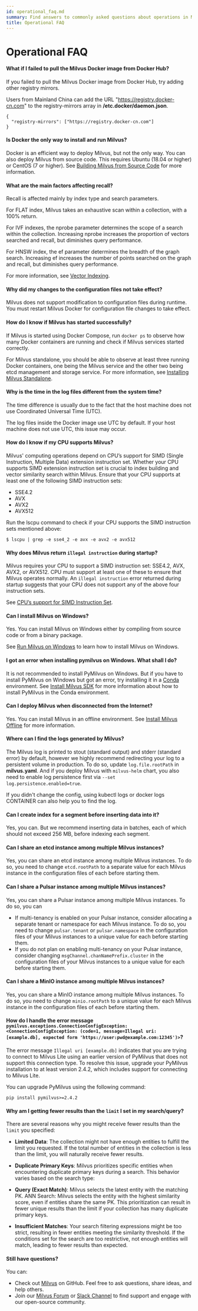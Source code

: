 ```yaml
---
id: operational_faq.md
summary: Find answers to commonly asked questions about operations in Milvus.
title: Operational FAQ
---
```


# Operational FAQ

<!-- TOC -->


<!-- /TOC -->

#### What if I failed to pull the Milvus Docker image from Docker Hub?

If you failed to pull the Milvus Docker image from Docker Hub, try adding other registry mirrors. 

Users from Mainland China can add the URL "https://registry.docker-cn.com" to the registry-mirrors array in **/etc.docker/daemon.json**.

```
{
  "registry-mirrors": ["https://registry.docker-cn.com"]
}
```

#### Is Docker the only way to install and run Milvus?

Docker is an efficient way to deploy Milvus, but not the only way. You can also deploy Milvus from source code. This requires Ubuntu (18.04 or higher) or CentOS (7 or higher). See [Building Milvus from Source Code](https://github.com/milvus-io/milvus#build-milvus-from-source-code) for more information.

#### What are the main factors affecting recall?

Recall is affected mainly by index type and search parameters.

For FLAT index, Milvus takes an exhaustive scan within a collection, with a 100% return.

For IVF indexes, the nprobe parameter determines the scope of a search within the collection. Increasing nprobe increases the proportion of vectors searched and recall, but diminishes query performance.

For HNSW index, the ef parameter determines the breadth of the graph search. Increasing ef increases the number of points searched on the graph and recall, but diminishes query performance.

For more information, see [Vector Indexing](https://www.zilliz.com/blog/Accelerating-Similarity-Search-on-Really-Big-Data-with-Vector-Indexing).

#### Why did my changes to the configuration files not take effect?

Milvus does not support modification to configuration files during runtime. You must restart Milvus Docker for configuration file changes to take effect.

#### How do I know if Milvus has started successfully?

If Milvus is started using Docker Compose, run `docker ps` to observe how many Docker containers are running and check if Milvus services started correctly.

For Milvus standalone, you should be able to observe at least three running Docker containers, one being the Milvus service and the other two being etcd management and storage service. For more information, see [Installing Milvus Standalone](install_standalone-docker.md).

#### Why is the time in the log files different from the system time?

The time difference is usually due to the fact that the host machine does not use Coordinated Universal Time (UTC).

The log files inside the Docker image use UTC by default. If your host machine does not use UTC, this issue may occur.


#### How do I know if my CPU supports Milvus?

Milvus' computing operations depend on CPU’s support for SIMD (Single Instruction, Multiple Data) extension instruction set. Whether your CPU supports SIMD extension instruction set is crucial to index building and vector similarity search within Milvus. Ensure that your CPU supports at least one of the following SIMD instruction sets:

- SSE4.2
- AVX
- AVX2
- AVX512

Run the lscpu command to check if your CPU supports the SIMD instruction sets mentioned above:

```
$ lscpu | grep -e sse4_2 -e avx -e avx2 -e avx512
```

#### Why does Milvus return `illegal instruction` during startup?

Milvus requires your CPU to support a SIMD instruction set: SSE4.2, AVX, AVX2, or AVX512. CPU must support at least one of these to ensure that Milvus operates normally. An `illegal instruction` error returned during startup suggests that your CPU does not support any of the above four instruction sets.

See [CPU’s support for SIMD Instruction Set](prerequisite-docker.md).

#### Can I install Milvus on Windows?

Yes. You can install Milvus on Windows either by compiling from source code or from a binary package. 

See [Run Milvus on Windows](https://milvus.io/blog/2021-11-19-run-milvus-2.0-on-windows.md) to learn how to install Milvus on Windows.

#### I got an error when installing pymilvus on Windows. What shall I do?

It is not recommended to install PyMilvus on Windows. But if you have to install PyMilvus on Windows but got an error, try installing it in a [Conda](https://docs.conda.io/projects/conda/en/latest/user-guide/install/index.html) environment. See [Install Milvus SDK](install-pymilvus.md) for more information about how to install PyMilvus in the Conda environment.

#### Can I deploy Milvus when disconnected from the Internet?

Yes. You can install Milvus in an offline environment. See [Install Milvus Offline](install_offline-helm.md) for more information.

#### Where can I find the logs generated by Milvus?

The Milvus log is printed to stout (standard output) and stderr (standard error) by default, however we highly recommend redirecting your log to a persistent volume in production. To do so, update `log.file.rootPath` in **milvus.yaml**. And if you deploy Milvus with `milvus-helm` chart, you also need to enable log persistence first via `--set log.persistence.enabled=true`. 

If you didn't change the config, using kubectl logs <pod-name> or docker logs CONTAINER can also help you to find the log.


#### Can I create index for a segment before inserting data into it?

Yes, you can. But we recommend inserting data in batches, each of which should not exceed 256 MB, before indexing each segment.

#### Can I share an etcd instance among multiple Milvus instances?

Yes, you can share an etcd instance among multiple Milvus instances. To do so, you need to change `etcd.rootPath` to a separate value for each Milvus instance in the configuration files of each before starting them.

#### Can I share a Pulsar instance among multiple Milvus instances?

Yes, you can share a Pulsar instance among multiple Milvus instances. To do so, you can

- If multi-tenancy is enabled on your Pulsar instance, consider allocating a separate tenant or namespace for each Milvus instance. To do so, you need to change `pulsar.tenant` or `pulsar.namespace` in the configuration files of your Milvus instances to a unique value for each before starting them.
- If you do not plan on enabling multi-tenancy on your Pulsar instance, consider changing `msgChannel.chanNamePrefix.cluster` in the configuration files of your Milvus instances to a unique value for each before starting them.

#### Can I share a MinIO instance among multiple Milvus instances?

Yes, you can share a MinIO instance among multiple Milvus instances. To do so, you need to change `minio.rootPath` to a unique value for each Milvus instance in the configuration files of each before starting them.

#### How do I handle the error message `pymilvus.exceptions.ConnectionConfigException: <ConnectionConfigException: (code=1, message=Illegal uri: [example.db], expected form 'https://user:pwd@example.com:12345')>`?

The error message `Illegal uri [example.db]` indicates that you are trying to connect to Milvus Lite using an earlier version of PyMilvus that does not support this connection type. To resolve this issue, upgrade your PyMilvus installation to at least version 2.4.2, which includes support for connecting to Milvus Lite.

You can upgrade PyMilvus using the following command:

```shell
pip install pymilvus>=2.4.2
```

#### Why am I getting fewer results than the `limit` I set in my search/query?

There are several reasons why you might receive fewer results than the `limit` you specified:

- **Limited Data**: The collection might not have enough entities to fulfill the limit you requested. If the total number of entities in the collection is less than the limit, you will naturally receive fewer results.

- **Duplicate Primary Keys**: Milvus prioritizes specific entities when encountering duplicate primary keys during a search. This behavior varies based on the search type:

- **Query (Exact Match)**: Milvus selects the latest entity with the matching PK.
ANN Search: Milvus selects the entity with the highest similarity score, even if entities share the same PK.
This prioritization can result in fewer unique results than the limit if your collection has many duplicate primary keys.

- **Insufficient Matches**: Your search filtering expressions might be too strict, resulting in fewer entities meeting the similarity threshold. If the conditions set for the search are too restrictive, not enough entities will match, leading to fewer results than expected.

#### Still have questions?

You can:

- Check out [Milvus](https://github.com/milvus-io/milvus/issues) on GitHub. Feel free to ask questions, share ideas, and help others.
- Join our [Milvus Forum](https://discuss.milvus.io/) or [Slack Channel](https://join.slack.com/t/milvusio/shared_invite/enQtNzY1OTQ0NDI3NjMzLWNmYmM1NmNjOTQ5MGI5NDhhYmRhMGU5M2NhNzhhMDMzY2MzNDdlYjM5ODQ5MmE3ODFlYzU3YjJkNmVlNDQ2ZTk) to find support and engage with our open-source community.
